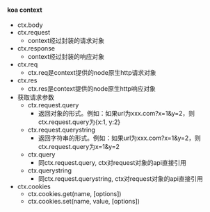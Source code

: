 #### koa context
* ctx.body
* ctx.request
    * context经过封装的请求对象
* ctx.response
    * context经过封装的响应对象
* ctx.req
    * ctx.req是context提供的node原生http请求对象
* ctx.res
    * ctx.res是context提供的node原生http响应对象
* 获取请求参数
    * ctx.request.query
        * 返回对象的形式。例如：如果url为xxx.com?x=1&y=2，则ctx.request.query为{x:1, y:2}
    * ctx.request.querystring
        * 返回字符串的形式。例如：如果url为xxx.com?x=1&y=2，则ctx.request.query为x=1&y=2
    * ctx.query
        * 同ctx.request.query, ctx对request对象的api直接引用
    * ctx.querystring
        * 同ctx.request.querystring, ctx对request对象的api直接引用
* ctx.cookies
    * ctx.cookies.get(name, [options]) 
    * ctx.cookies.set(name, value, [options]) 